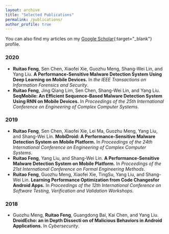 ```yaml
---
layout: archive
title: "Selected Publications"
permalink: /publications/
author_profile: true
---
```


You can also find my articles on my [Google Scholar]("https://scholar.google.com/citations?user=ev-Zbf4AAAAJ"){:target="_blank"} profile.


### 2020
  * **Ruitao Feng**, Sen Chen, Xiaofei Xie, Guozhu Meng, Shang-Wei Lin, and Yang Liu. **A Performance-Sensitive Malware Detection System Using Deep Learning on Mobile Devices.** In _the IEEE Transactions on Information Forensics and Security_.
  * **Ruitao Feng**, Jing Qiang Lim, Sen Chen, Shang-Wei Lin, and Yang Liu. **SeqMobile: An Efficient Sequence-Based Malware Detection System Using RNN on Mobile Devices.** In _Proceedings of the 25th International Conference on Engineering of Complex Computer Systems_.

### 2019
  * **Ruitao Feng**, Sen Chen, Xiaofei Xie, Lei Ma, Guozhu Meng, Yang Liu, and Shang-Wei Lin. **MobiDroid: A Performance-Sensitive Malware Detection System on Mobile Platform.** In _Proceedings of the 24th International Conference on Engineering of Complex Computer Systems_.
  * **Ruitao Feng**, Yang Liu, and Shang-Wei Lin. **A Performance-Sensitive Malware Detection System on Mobile Platform.** In _Proceedings of the 21st International Conference on Formal Engineering Methods_.
  * **Ruitao Feng**, Guozhu Meng, Xiaofei Xie, TingSu, Yang Liu, and Shang-Wei Lin. **Learning Performance Optimization from Code Changesfor Android Apps.** In _Proceedings of the 12th International Conference on Software Testing, Verification and Validation Workshops_.

### 2018
  * Guozhu Meng, **Ruitao Feng**, Guangdong Bai, Kai Chen, and Yang Liu. **DroidEcho: an in Depth Dissecti on of Malicious Behaviors in Android Applications.** In _Cybersecurity_.